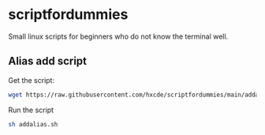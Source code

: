# scriptfordummies
Small linux scripts for beginners who do not know the terminal well.

## Alias add script
Get the script:
```bash
wget https://raw.githubusercontent.com/hxcde/scriptfordummies/main/addalias.sh
```
Run the script
```bash
sh addalias.sh
```
